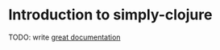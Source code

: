 # Introduction to simply-clojure

TODO: write [great documentation](http://jacobian.org/writing/what-to-write/)
